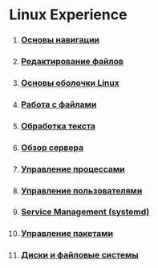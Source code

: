 # Linux Experience

1. ### [Основы навигации](Основы_навигации.md)
2. ### [Редактирование файлов](Редактирование_файлов.md)
3. ### [Основы оболочки Linux](Основы_оболочки_Linux.md)
4. ### [Работа с файлами](Работа_с_файлами.md)
5. ### [Обработка текста](Обработка_текста.md)
6. ### [Обзор сервера](Обзор_сервера.md)
7. ### [Управление процессами](Управление_процессами.md)
8. ### [Управление пользователями](Управление_пользователями.md)
9. ### [Service Management (systemd)](Service_Management.md)
10. ### [Управление пакетами](Управление_пакетами.md)
11. ### [Диски и файловые системы]()





